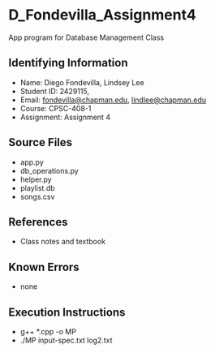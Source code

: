 # D_Fondevilla_Assignment4
App program for Database Management Class

## Identifying Information

* Name: Diego Fondevilla, Lindsey Lee
* Student ID: 2429115, 
* Email: fondevilla@chapman.edu, lindlee@chapman.edu
* Course: CPSC-408-1
* Assignment: Assignment 4

## Source Files

* app.py
* db_operations.py
* helper.py
* playlist.db
* songs.csv

## References

* Class notes and textbook

## Known Errors

* none

## Execution Instructions

* g++ *.cpp -o MP
* ./MP input-spec.txt log2.txt
